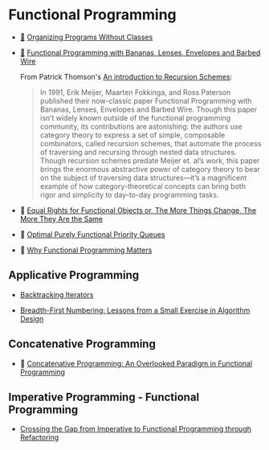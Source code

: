 # Functional Programming

* [:scroll:](organizing-programs-without-classes.pdf) [Organizing Programs Without Classes](http://cs.au.dk/~hosc/local/LaSC-4-3-pp223-242.pdf)
* [:scroll:](functional-programming-with-bananas-lenses-envelops-and-barbed-wire.pdf) [Functional Programming with Bananas, Lenses, Envelopes and Barbed Wire](http://eprints.eemcs.utwente.nl/7281/01/db-utwente-40501F46.pdf)

    From Patrick Thomson's [An introduction to Recursion Schemes](http://patrickthomson.ghost.io/an-introduction-to-recursion-schemes/):

    > In 1991, Erik Meijer, Maarten Fokkinga, and Ross Paterson published their now-classic paper Functional Programming with Bananas, Lenses, Envelopes and Barbed Wire. Though this paper isn’t widely known outside of the functional programming community, its contributions are astonishing: the authors use category theory to express a set of simple, composable combinators, called recursion schemes, that automate the process of traversing and recursing through nested data structures. Though recursion schemes predate Meijer et. al’s work, this paper brings the enormous abstractive power of category theory to bear on the subject of traversing data structures—it’s a magnificent example of how category-theoretical concepts can bring both rigor and simplicity to day-to-day programming tasks.
    
* :scroll: [Equal Rights for Functional Objects or,
The More Things Change, The More They Are the Same](equal-rights-for-functional-objects.pdf)
* :scroll: [Optimal Purely Functional Priority Queues](optimal-purely-functional-priority-queues.pdf)
* :scroll: [Why Functional Programming Matters](why-functional-programming-matters.pdf)


## Applicative Programming

* [Backtracking Iterators](https://www.lri.fr/~filliatr/publis/enum2.pdf)

* [Breadth-First Numbering: Lessons from a Small Exercise in Algorithm Design](http://www.cs.tufts.edu/~nr/cs257/archive/chris-okasaki/breadth-first.pdf)

## Concatenative Programming

* :scroll: [Concatenative Programming: An Overlooked Paradigm in Functional Programming](concatenative-programming-an-overlooked-paradigm.pdf)

## Imperative Programming - Functional Programming

* [Crossing the Gap from Imperative to Functional Programming through Refactoring](http://dig.cs.illinois.edu/papers/lambdaRefactoring.pdf)
